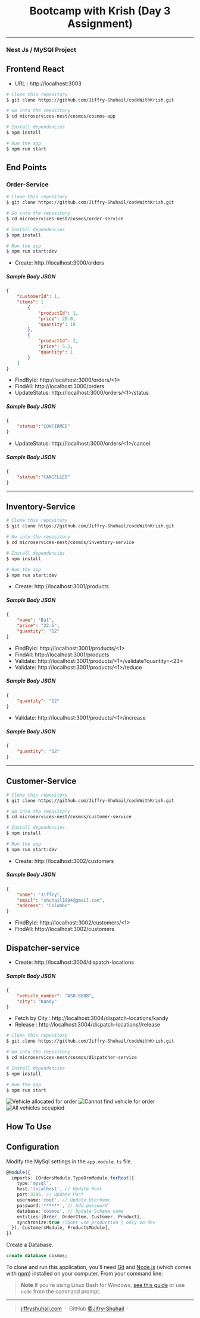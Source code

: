 
<h1 align="center">
  Bootcamp with Krish (Day 3 Assignment)
  <br>
</h1>

<hr>

<h3>
  Nest Js / MySQl Project
  <br>
</h1>

## Frontend React
* URL : http://localhost:3003
```bash
# Clone this repository
$ git clone https://github.com/Jiffry-Shuhail/codeWithKrish.git

# Go into the repository
$ cd microservices-nest/cosmos/cosmos-app

# Install dependencies
$ npm install

# Run the app
$ npm run start
```

## End Points

### Order-Service
```bash
# Clone this repository
$ git clone https://github.com/Jiffry-Shuhail/codeWithKrish.git

# Go into the repository
$ cd microservices-nest/cosmos/order-service

# Install dependencies
$ npm install

# Run the app
$ npm run start:dev
```
* Create: http://localhost:3000/orders

<h5>Sample Body JSON</h5>

```json
{
    "customerId": 1,
    "items": [
        {
            "productId": 1,
            "price": 20.0,
            "quantity": 10
        },
        {
            "productId": 2,
            "price": 5.5,
            "quantity": 1
        }
    ]
}
```

* FindById: http://localhost:3000/orders/<1>
* FindAll: http://localhost:3000/orders
* UpdateStatus: http://localhost:3000/orders/<1>/status
<h5>Sample Body JSON</h5>

```json
{
	"status":"CONFIRMED"
}
```
* UpdateStatus: http://localhost:3000/orders/<1>/cancel
<h5>Sample Body JSON</h5>

```json
{
	"status":"CANCELLED"
}
```

<hr>

## Inventory-Service
```bash
# Clone this repository
$ git clone https://github.com/Jiffry-Shuhail/codeWithKrish.git

# Go into the repository
$ cd microservices-nest/cosmos/inventory-service

# Install dependencies
$ npm install

# Run the app
$ npm run start:dev
```
* Create: http://localhost:3001/products
<h5>Sample Body JSON</h5>

```json
{
    "name": "Bat",
    "price": "22.5",
    "quantity": "12"
}
```
* FindById: http://localhost:3001/products/<1>
* FindAll: http://localhost:3001/products
* Validate: http://localhost:3001/products/<1>/validate?quantity=<23>
* Validate: http://localhost:3001/products/<1>/reduce
<h5>Sample Body JSON</h5>

```json
{
    "quantity": "12"
}
```
* Validate: http://localhost:3001/products/<1>/increase
<h5>Sample Body JSON</h5>

```json
{
    "quantity": "12"
}
```

<hr>

## Customer-Service
```bash
# Clone this repository
$ git clone https://github.com/Jiffry-Shuhail/codeWithKrish.git

# Go into the repository
$ cd microservices-nest/cosmos/customer-service

# Install dependencies
$ npm install

# Run the app
$ npm run start:dev
```
* Create: http://localhost:3002/customers
<h5>Sample Body JSON</h5>

```json
{
    "name": "Jiffry",
    "email": "shuhail1994@gmail.com",
    "address": "Colombo"
}
```
* FindById: http://localhost:3002/customers/<1>
* FindAll: http://localhost:3002/customers


## Dispatcher-service
* Create: http://localhost:3004/dispatch-locations
<h5>Sample Body JSON</h5>

```json
{
    "vehicle_number": "ASD-8888",
    "city": "Kandy"
}
```
* Fetch by City : http://localhost:3004/dispatch-locations/kandy
* Release : http://localhost:3004/dispatch-locations/<XYZ-5678>/release

```bash
# Clone this repository
$ git clone https://github.com/Jiffry-Shuhail/codeWithKrish.git

# Go into the repository
$ cd microservices-nest/cosmos/dispatcher-service

# Install dependencies
$ npm install

# Run the app
$ npm run start
```

![Vehicle allocated for order](images/allocated.png)
![Cannot find vehicle for order](images/cannotFind.png)
![All vehicles occupied](images/occupied.png)

## How To Use

## Configuration

Modify the MySql settings in the `app.module.ts` file.

```typescript
@Module({
  imports: [OrdersModule,TypeOrmModule.forRoot({
    type:'mysql',
    host:'localhost', // Update Host
    port:3306, // Update Port 
    username:'root', // Update Username
    password:'******', // Add password
    database:'cosmos', // Update Schema name
    entities:[Order, OrderItem, Customer, Product],
    synchronize:true //Dont use production | only on dev
  }), CustomersModule, ProductsModule],
})
```
Create a Database.
```sql
create database cosmos;
```

To clone and run this application, you'll need [Git](https://git-scm.com) and [Node.js](https://nodejs.org/en/download/) (which comes with [npm](http://npmjs.com)) installed on your computer. From your command line:

> **Note**
> If you're using Linux Bash for Windows, [see this guide](https://www.howtogeek.com/261575/how-to-run-graphical-linux-desktop-applications-from-windows-10s-bash-shell/) or use `node` from the command prompt.

---

> [jiffryshuhail.com](https://jiffryshuhail.com/) &nbsp;&middot;&nbsp;
> GitHub [@Jifry-Shuhail](https://github.com/Jiffry-Shuhail) &nbsp;&middot;&nbsp;

